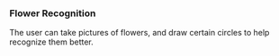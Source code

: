 ### Flower Recognition

The user can take pictures of flowers, and draw certain circles to help recognize them better.



